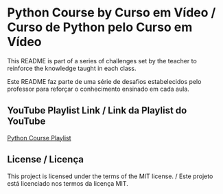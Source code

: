 # Python Course by Curso em Vídeo /  Curso de Python pelo Curso em Vídeo

This README is part of a series of challenges set by the teacher to reinforce the knowledge taught in each class.

Este README faz parte de uma série de desafios estabelecidos pelo professor para reforçar o conhecimento ensinado em cada aula.

## YouTube Playlist Link / Link da Playlist do YouTube

[Python Course Playlist](https://www.youtube.com/watch?v=S9uPNppGsGo&list=PLHz_AreHm4dlKP6QQCekuIPky1CiwmdI6&ab_channel=CursoemV%C3%ADdeo)

## License / Licença

This project is licensed under the terms of the MIT license. / Este projeto está licenciado nos termos da licença MIT.
